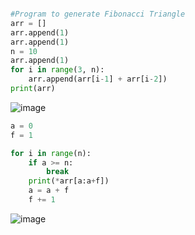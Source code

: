 ```python

#Program to generate Fibonacci Triangle
arr = []
arr.append(1)
arr.append(1)
n = 10
arr.append(1)
for i in range(3, n):
    arr.append(arr[i-1] + arr[i-2])
print(arr)    
```
    
![image](https://github.com/user-attachments/assets/93f8be2a-e852-4de3-93cf-d6949e413435)

```python
a = 0
f = 1

for i in range(n):
    if a >= n:
        break
    print(*arr[a:a+f])
    a = a + f
    f += 1
```
![image](https://github.com/user-attachments/assets/05dbde23-629a-4151-84e4-d7f6b28b0749)
